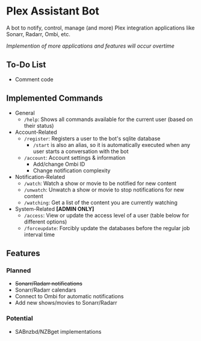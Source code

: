 # Plex Assistant Bot

A bot to notify, control, manage (and more) Plex integration applications like Sonarr, Radarr, Ombi, etc.

*Implemention of more applications and features will occur overtime*

## To-Do List

- Comment code

## Implemented Commands

- General
    - `/help`: Shows all commands available for the current user (based on their status)
- Account-Related
    - `/register`: Registers a user to the bot's sqlite database
        - `/start` is also an alias, so it is automatically executed when any user starts a conversation with the bot
    - `/account`: Account settings & information
        - Add/change Ombi ID
        - Change notification complexity
- Notification-Related
    - `/watch`: Watch a show or movie to be notified for new content
    - `/unwatch`: Unwatch a show or movie to stop notifications for new content
    - `/watching`: Get a list of the content you are currently watching
- System-Related **[ADMIN ONLY]**
    - `/access`: View or update the access level of a user (table below for different options)
    - `/forceupdate`: Forcibly update the databases before the regular job interval time

## Features

### Planned

- ~~Sonarr/Radarr notifications~~
- Sonarr/Radarr calendars
- Connect to Ombi for automatic notifications
- Add new shows/movies to Sonarr/Radarr

### Potential

- SABnzbd/NZBget implementations
